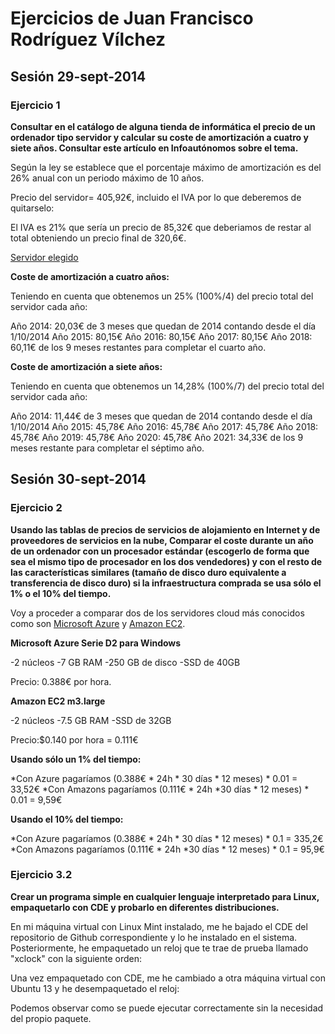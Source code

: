 Ejercicios de Juan Francisco Rodríguez Vílchez
================================================

## Sesión 29-sept-2014 ##

### Ejercicio 1 ###

**Consultar en el catálogo de alguna tienda de informática el precio de un ordenador tipo servidor y calcular su coste de amortización a cuatro y siete años. Consultar este artículo en Infoautónomos sobre el tema.**

Según la ley se establece que el porcentaje máximo de amortización es del 26% anual con un periodo máximo de 10 años.

Precio del servidor= 405,92€, incluido el IVA por lo que deberemos de quitarselo:

El IVA es 21% que sería un precio de 85,32€ que deberiamos de restar al total obteniendo un precio final de 320,6€.

[Servidor elegido](http://www.amazon.es/HP-ProLiant-MicroServer-G8-Servidor/dp/B00DJVRVFE/ref=sr_1_8?ie=UTF8&qid=1411980980&sr=8-8&keywords=servidor )

**Coste de amortización a cuatro años:**

Teniendo en cuenta que obtenemos un 25% (100%/4) del precio total del servidor cada año:

Año 2014: 20,03€ de 3 meses que quedan de 2014 contando desde el día 1/10/2014
Año 2015: 80,15€
Año 2016: 80,15€
Año 2017: 80,15€
Año 2018: 60,11€ de los 9 meses restantes para completar el cuarto año.

**Coste de amortización a siete años:**

Teniendo en cuenta que obtenemos un 14,28% (100%/7) del precio total del servidor cada año:

Año 2014: 11,44€ de 3 meses que quedan de 2014 contando desde el día 1/10/2014
Año 2015: 45,78€
Año 2016: 45,78€
Año 2017: 45,78€
Año 2018: 45,78€
Año 2019: 45,78€
Año 2020: 45,78€
Año 2021: 34,33€ de los 9 meses restante para completar el séptimo año.

## Sesión 30-sept-2014 ##

### Ejercicio 2 ###

**Usando las tablas de precios de servicios de alojamiento en Internet y de proveedores de servicios en la nube, Comparar el coste durante un año de un ordenador con un procesador estándar (escogerlo de forma que sea el mismo tipo de procesador en los dos vendedores) y con el resto de las características similares (tamaño de disco duro equivalente a transferencia de disco duro) si la infraestructura comprada se usa sólo el 1% o el 10% del tiempo.**

Voy a proceder a comparar dos de los servidores cloud más conocidos como son [Microsoft Azure](http://azure.microsoft.com/es-es/pricing/calculator/?scenario=virtual-machines) y [Amazon EC2](http://aws.amazon.com/es/ec2/pricing/).

**Microsoft Azure Serie D2 para Windows**

-2 núcleos
-7 GB RAM
-250 GB de disco
-SSD de 40GB

Precio: 0.388€ por hora.

**Amazon EC2 m3.large**

-2 núcleos
-7.5 GB RAM
-SSD de 32GB

Precio:$0.140 por hora = 0.111€

**Usando sólo un 1% del tiempo:**

*Con Azure pagaríamos (0.388€ * 24h * 30 días * 12 meses) * 0.01 = 33,52€
*Con Amazons pagaríamos (0.111€ * 24h *30 días * 12 meses) * 0.01 = 9,59€

**Usando el 10% del tiempo:**

*Con Azure pagaríamos (0.388€ * 24h * 30 días * 12 meses) * 0.1 = 335,2€
*Con Amazons pagaríamos (0.111€ * 24h *30 días * 12 meses) * 0.1 = 95,9€

### Ejercicio 3.2 ###

**Crear un programa simple en cualquier lenguaje interpretado para Linux, empaquetarlo con CDE y probarlo en diferentes distribuciones.**

En mi máquina virtual con Linux Mint instalado, me he bajado el CDE del repositorio de Github correspondiente y lo he instalado en el sistema. Posteriormente, he empaquetado un reloj que te trae de prueba llamado "xclock" con la siguiente orden:

[captura1]: http://i.imgur.com/3awd0EF.png?1

[captura2]: http://i.imgur.com/SsYHtFy.png?1

Una vez empaquetado con CDE, me he cambiado a otra máquina virtual con Ubuntu 13 y he desempaquetado el reloj:

[captura3]: http://i.imgur.com/wovTtPZ.png?1

Podemos observar como se puede ejecutar correctamente sin la necesidad del propio paquete.







